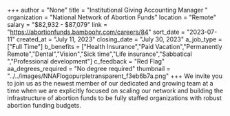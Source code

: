 +++
author = "None"
title = "Institutional Giving Accounting Manager "
organization = "National Network of Abortion Funds"
location = "Remote"
salary = "$82,932 - $87,079"
link = "https://abortionfunds.bamboohr.com/careers/84"
sort_date = "2023-07-11"
created_at = "July 11, 2023"
closing_date = "July 30, 2023"
a_job_type = ["Full Time"]
b_benefits = ["Health Insurance","Paid Vacation","Permanently Remote","Dental","Vision","Sick time","Life insurance","Sabbatical ","Professional development"]
c_feedback = "Red Flag"
aa_degrees_required = "No degree required"
thumbnail = "../../images/NNAFlogopurpletransparent_f3eb6b7a.png"
+++
We invite you to join us as the newest member of our dedicated and growing team at a time when we are explicitly focused on scaling our network and building the infrastructure of abortion funds to be fully staffed organizations with robust abortion funding budgets.